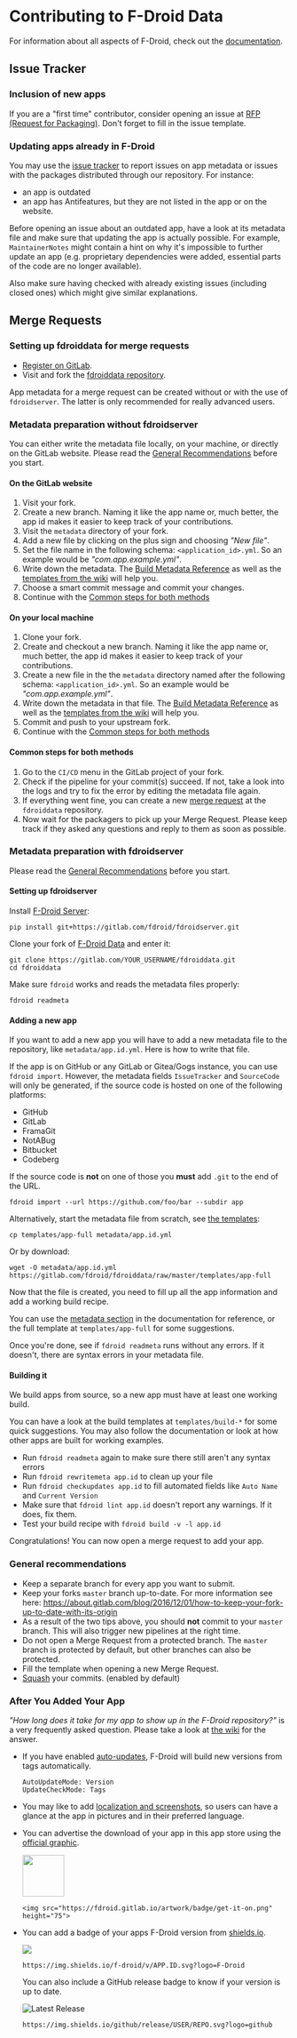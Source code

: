 # Contributing to F-Droid Data

For information about all aspects of F-Droid, check out the [documentation](https://f-droid.org/docs).


## Issue Tracker

### Inclusion of new apps

If you are a "first time" contributor, consider opening an issue at
[RFP (Request for Packaging)](https://gitlab.com/fdroid/rfp/-/issues).
Don't forget to fill in the issue template.

### Updating apps already in F-Droid

You may use the [issue tracker](https://gitlab.com/fdroid/fdroiddata/issues) to report
issues on app metadata or issues with the packages distributed through our repository.
For instance:
- an app is outdated
- an app has Antifeatures, but they are not listed in the app or on the website.

Before opening an issue about an outdated app, have a look at its metadata
file and make sure that updating the app is actually possible. For example,
`MaintainerNotes` might contain a hint on why it's impossible to further update
an app (e.g. proprietary dependencies were added, essential parts of the code
are no longer available).

Also make sure having checked with already existing issues (including closed ones)
which might give similar explanations.

## Merge Requests

### Setting up fdroiddata for merge requests

- [Register on GitLab](https://gitlab.com/).
- Visit and fork the [fdroiddata repository](https://gitlab.com/fdroid/fdroiddata).

App metadata for a merge request can be created without or with the use of `fdroidserver`.
The latter is only recommended for really advanced users.

### Metadata preparation without fdroidserver

You can either write the metadata file locally, on your machine, or directly on the GitLab website.
Please read the [General Recommendations](#general-recommendations) before you start.

#### On the GitLab website

1. Visit your fork.
1. Create a new branch.
   Naming it like the app name or, much better, the app id makes it easier to keep track of your contributions.
1. Visit the `metadata` directory of your fork.
1. Add a new file by clicking on the plus sign and choosing _"New file"_.
1. Set the file name in the following schema: `<application_id>.yml`. So an example would be _"com.app.example.yml"_.
1. Write down the metadata. The [Build Metadata Reference](https://f-droid.org/en/docs/Build_Metadata_Reference)
   as well as the [templates from the wiki](https://gitlab.com/fdroid/wiki/-/wikis/Metadata/YAML-Metadata)
   will help you.
1. Choose a smart commit message and commit your changes.
1. Continue with the [Common steps for both methods](#common-steps-for-both-methods)

#### On your local machine

1. Clone your fork.
1. Create and checkout a new branch.
   Naming it like the app name or, much better, the app id makes it easier to keep track of your contributions.
1. Create a new file in the the `metadata` directory named after the following schema: `<application_id>.yml`.
   So an example would be _"com.app.example.yml"_.
1. Write down the metadata in that file. The [Build Metadata Reference](https://f-droid.org/en/docs/Build_Metadata_Reference)
   as well as the [templates from the wiki](https://gitlab.com/fdroid/wiki/-/wikis/Metadata/YAML-Metadata)
   will help you.
1. Commit and push to your upstream fork.
1. Continue with the [Common steps for both methods](#common-steps-for-both-methods)

#### Common steps for both methods

1. Go to the `CI/CD` menu in the GitLab project of your fork.
1. Check if the pipeline for your commit(s) succeed.
   If not, take a look into the logs and try to fix the error by editing the metadata file again.
1. If everything went fine, you can create a
   new [merge request](https://gitlab.com/fdroid/fdroiddata/-/merge_requests) at the `fdroiddata` repository.
1. Now wait for the packagers to pick up your Merge Request. Please keep track if they asked any questions
   and reply to them as soon as possible.

### Metadata preparation with fdroidserver

Please read the [General Recommendations](#general-recommendations) before you start.

#### Setting up fdroidserver

Install [F-Droid Server](https://gitlab.com/fdroid/fdroidserver):
```shell
pip install git+https://gitlab.com/fdroid/fdroidserver.git
```

Clone your fork of [F-Droid Data](https://gitlab.com/fdroid/fdroiddata/) and enter it:
```shell
git clone https://gitlab.com/YOUR_USERNAME/fdroiddata.git
cd fdroiddata
```

Make sure `fdroid` works and reads the metadata files properly:
```shell
fdroid readmeta
```

#### Adding a new app

If you want to add a new app you will have to add a new metadata file to the
repository, like `metadata/app.id.yml`. Here is how to write that file.

If the app is on GitHub or any GitLab or Gitea/Gogs instance, you can use `fdroid import`.
However, the metadata fields `IssueTracker` and `SourceCode` will only be generated, if the source code
is hosted on one of the following platforms:

- GitHub 
- GitLab
- FramaGit
- NotABug
- Bitbucket
- Codeberg

If the source code is **not** on one of those you **must** add `.git` to the end of the URL.

```shell
fdroid import --url https://github.com/foo/bar --subdir app
```

Alternatively, start the metadata file from scratch, see [the templates](https://gitlab.com/fdroid/fdroiddata/tree/master/templates):
```shell
cp templates/app-full metadata/app.id.yml
```

Or by download:
```shell
wget -O metadata/app.id.yml https://gitlab.com/fdroid/fdroiddata/raw/master/templates/app-full
```

Now that the file is created, you need to fill up all the app information and
add a working build recipe.

You can use the [metadata section](https://f-droid.org/docs/Build_Metadata_Reference)
in the documentation for reference, or the full template at `templates/app-full` for
some suggestions.

Once you're done, see if `fdroid readmeta` runs without any errors. If it
doesn't, there are syntax errors in your metadata file.

#### Building it

We build apps from source, so a new app must have at least one working build.

You can have a look at the build templates at `templates/build-*` for some
quick suggestions. You may also follow the documentation or look at how other apps
are built for working examples.

- Run `fdroid readmeta` again to make sure there still aren't any syntax errors
- Run `fdroid rewritemeta app.id` to clean up your file
- Run `fdroid checkupdates app.id` to fill automated fields like `Auto Name` and `Current Version`
- Make sure that `fdroid lint app.id` doesn't report any warnings. If it does, fix them.
- Test your build recipe with `fdroid build -v -l app.id`

Congratulations! You can now open a merge request to add your app.

### General recommendations

- Keep a separate branch for every app you want to submit.
- Keep your forks `master` branch up-to-date. For more information see here:
  https://about.gitlab.com/blog/2016/12/01/how-to-keep-your-fork-up-to-date-with-its-origin
- As a result of the two tips above, you should **not** commit to your `master` branch.
  This will also trigger new pipelines at the right time.
- Do not open a Merge Request from a protected branch.
  The `master` branch is protected by default, but other branches can also be protected.
- Fill the template when opening a new Merge Request.
- [Squash](https://docs.gitlab.com/ee/user/project/merge_requests/squash_and_merge.html)
  your commits. (enabled by default)

### After You Added Your App

_"How long does it take for my app to show up in the F-Droid repository?"_ is a very frequently asked question.
Please take a look at
[the wiki](https://gitlab.com/fdroid/wiki/-/wikis/FAQ#how-long-does-it-take-for-my-app-to-show-up-on-website-and-client)
for the answer.

- If you have enabled [auto-updates], F-Droid will build new versions from tags
    automatically.

    ```
    AutoUpdateMode: Version
    UpdateCheckMode: Tags
    ```
- You may like to add [localization and screenshots], so users can have a glance
    at the app in pictures and in their preferred language.
- You can advertise the download of your app in this app store using the
    [official graphic][get-it-on-fdroid].
  
    <img src="https://fdroid.gitlab.io/artwork/badge/get-it-on.png" height="75">

    ```
    <img src="https://fdroid.gitlab.io/artwork/badge/get-it-on.png" height="75">
    ```
- You can add a badge of your apps F-Droid version from [shields.io].
  
    ![](https://img.shields.io/badge/f--droid-v1.0-blue.svg?logo=F-Droid)
    ```
    https://img.shields.io/f-droid/v/APP.ID.svg?logo=F-Droid
    ```
    You can also include a GitHub release badge to know if your version is
    up to date.
  
    ![Latest Release](https://img.shields.io/badge/release-v1.0-blue.svg?logo=github)
    ```
    https://img.shields.io/github/release/USER/REPO.svg?logo=github
    ```


[localization and screenshots]: https://f-droid.org/docs/All_About_Descriptions_Graphics_and_Screenshots/
[get-it-on-fdroid]: https://f-droid.org/badge/get-it-on.png
[auto-updates]: https://f-droid.org/docs/Build_Metadata_Reference/#autoupdatemode
[shields.io]: https://shields.io/category/version
